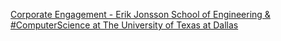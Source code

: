 [Corporate Engagement - Erik Jonsson School of Engineering & #ComputerScience at The University of Texas at Dallas](https://qi.tc/qi/116981)
